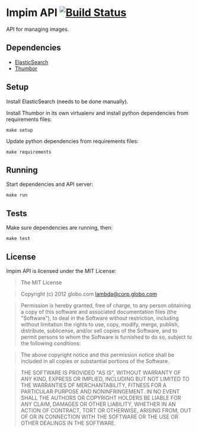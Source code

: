 Impim API [![Build Status](https://secure.travis-ci.org/globocom/impim-api.png)](http://travis-ci.org/globocom/impim-api)
=========

API for managing images.

Dependencies
------------

- [ElasticSearch](http://www.elasticsearch.org/)
- [Thumbor](https://github.com/globocom/thumbor)

Setup
-----

Install ElasticSearch (needs to be done manually).

Install Thumbor in its own virtualenv and install python dependencies from requirements files:

    make setup

Update python dependencies from requirements files:

    make requirements

Running
-------

Start dependencies and API server:

    make run

Tests
-----

Make sure dependencies are running, then:

    make test

License
-------

Impim API is licensed under the MIT License:

> The MIT License

> Copyright (c) 2012 globo.com <lambda@corp.globo.com>

> Permission is hereby granted, free of charge, to any person obtaining a copy
> of this software and associated documentation files (the "Software"), to deal
> in the Software without restriction, including without limitation the rights
> to use, copy, modify, merge, publish, distribute, sublicense, and/or sell
> copies of the Software, and to permit persons to whom the Software is
> furnished to do so, subject to the following conditions:

> The above copyright notice and this permission notice shall be included in
> all copies or substantial portions of the Software.

> THE SOFTWARE IS PROVIDED "AS IS", WITHOUT WARRANTY OF ANY KIND, EXPRESS OR
> IMPLIED, INCLUDING BUT NOT LIMITED TO THE WARRANTIES OF MERCHANTABILITY,
> FITNESS FOR A PARTICULAR PURPOSE AND NONINFRINGEMENT. IN NO EVENT SHALL THE
> AUTHORS OR COPYRIGHT HOLDERS BE LIABLE FOR ANY CLAIM, DAMAGES OR OTHER
> LIABILITY, WHETHER IN AN ACTION OF CONTRACT, TORT OR OTHERWISE, ARISING FROM,
> OUT OF OR IN CONNECTION WITH THE SOFTWARE OR THE USE OR OTHER DEALINGS IN
> THE SOFTWARE.
